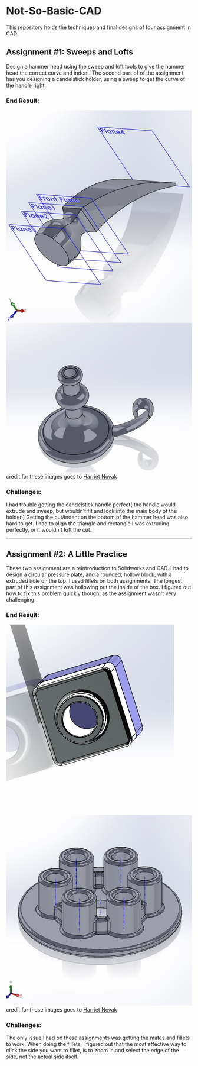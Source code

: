 # Not-So-Basic-CAD

This repository holds the techniques and final designs of four assignment in CAD.

## Assignment #1: Sweeps and Lofts

Design a hammer head using the sweep and loft tools to give the hammer head the correct curve and indent. The second part of 
of the assignment has you designing a candelstick holder, using a sweep to get the curve of the handle right.

### End Result: 
![lofts](https://github.com/hnovak94/not_so_basic_CAD/blob/master/media/lofts_engineeringnotebook.JPG)
![sweeps](https://github.com/hnovak94/not_so_basic_CAD/blob/master/media/sweeps_engineeringnotebook.JPG)
credit for these images goes to [Harriet Novak](https://github.com/hnovak94/not_so_basic_CAD/blob/master/README.md)

### Challenges:
I had trouble getting the candelstick handle perfect( the handle would extrude and sweep, but wouldn't fit and lock into the main body of the holder.) Getting the cut/indent on the bottom of the hammer head was also hard to get. I had to align the triangle and rectangle I was extruding perfectly, or it wouldn't loft the cut.

---------------------------------------------------------------------------

## Assignment #2: A Little Practice

These two assignment are a reintroduction to Solidworks and CAD. I had to design a circular pressure plate, and a rounded, hollow block, with a extruded hole on the top. I used fillets on both assignments. The longest part of this assignment was hollowing out the inside of the box. I figured out how to fix this problem quickly though, as the assignment wasn't very challenging. 

### End Result: 
![assembly](https://github.com/hnovak94/not_so_basic_CAD/blob/master/media/tutor_engineeringnotebook.JPG)
![pressureplate](https://github.com/hnovak94/not_so_basic_CAD/blob/master/media/pressureplate_engineeringnotebook.JPG)
credit for these images goes to [Harriet Novak](https://github.com/hnovak94/not_so_basic_CAD/blob/master/README.md)

### Challenges:
The only issue I had on these assignments was getting the mates and fillets to work. When doing the fillets, I figured out that the most effective way to click the side you want to fillet, is to zoom in and select the edge of the side, not the actual side itself.

